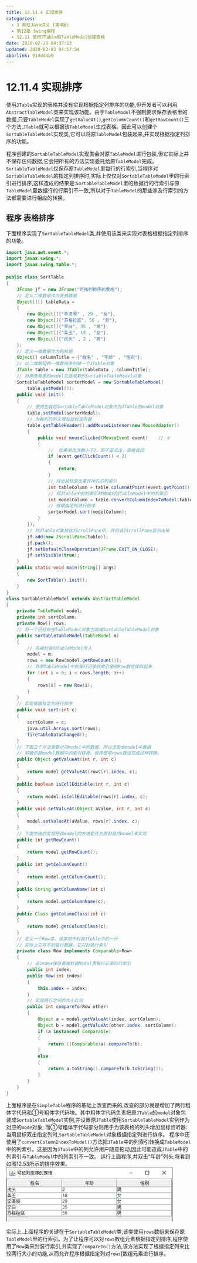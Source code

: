 ```yaml
---
title: 12.11.4 实现排序
categories: 
  - 1 疯狂Java讲义 (第4版)
  - 第12章 Swing编程
  - 12.11 使用JTable和TableModel创建表格
date: 2020-02-26 04:37:13
updated: 2020-03-03 04:57:54
abbrlink: 914dd4b9
---
```

# 12.11.4 实现排序
使用`JTable`实现的表格并没有实现根据指定列排序的功能,但开发者可以利用`AbstractTableModel`类来实现该功能。由于`TableModel`不强制要求保存表格里的数据,只要`TableModel`实现了`getValueAt()`,`getColumnCount()`和`getRowCount()`三个方法,`JTable`就可以根据该`TableModel`生成表格。因此可以创建个`SortableTableModel`实现类,它可以将原`TableModel`包装起来,并实现根据指定列排序的功能。

程序创建的`SortableTableModel`实现类会对原`TableModel`进行包装,但它实际上并不保存仼何数据,它会把所有的方法实现委托给原`TableModel`完成。`SortableTableModel`仅保存原`TableModel`里每行的行索引,当程序对`SortableTableModel`的指定列排序时,实际上仅仅对`SortableTableModel`里的行索引进行排序,这样造成的结果是:`SortableTableModel`里的数据行的行索引与原`TableModel`里数据行的行索引不一致,所以对于`TableModel`的那些涉及行索引的方法都需要进行相应的转换。
## 程序 表格排序
下面程序实现了`SortableTableModel`类,并使用该类来实现对表格根据指定列排序的功能。
```java
import java.awt.event.*;
import javax.swing.*;
import javax.swing.table.*;

public class SortTable
{
    JFrame jf = new JFrame("可按列排序的表格");
    // 定义二维数组作为表格数据
    Object[][] tableData =
    {
        new Object[]{"李清照" , 29 , "女"},
        new Object[]{"苏格拉底", 56 , "男"},
        new Object[]{"李白", 35 , "男"},
        new Object[]{"弄玉", 18 , "女"},
        new Object[]{"虎头" , 2 , "男"}
    };
    // 定义一维数据作为列标题
    Object[] columnTitle = {"姓名" , "年龄" , "性别"};
    // 以二维数组和一维数组来创建一个JTable对象
    JTable table = new JTable(tableData , columnTitle);
    // 将原表格里的model包装成新的SortableTableModel对象
    SortableTableModel sorterModel = new SortableTableModel(
        table.getModel());
    public void init()
    {
        // 使用包装后SortableTableModel对象作为JTable的model对象
        table.setModel(sorterModel);
        // 为每列的列头增加鼠标监听器
        table.getTableHeader().addMouseListener(new MouseAdapter()
        {
            public void mouseClicked(MouseEvent event)    // ①
            {
                //  如果单击次数小于2，即不是双击，直接返回
                if (event.getClickCount() < 2)
                {
                    return;
                }
                // 找出鼠标双击事件所在的列索引
                int tableColumn = table.columnAtPoint(event.getPoint());
                // 将JTable中的列索引转换成对应TableModel中的列索引
                int modelColumn = table.convertColumnIndexToModel(tableColumn);
                // 根据指定列进行排序
                sorterModel.sort(modelColumn);
            }
        });
        // 将JTable对象放在JScrollPane中，并将该JScrollPane显示出来
        jf.add(new JScrollPane(table));
        jf.pack();
        jf.setDefaultCloseOperation(JFrame.EXIT_ON_CLOSE);
        jf.setVisible(true);
    }
    public static void main(String[] args)
    {
        new SortTable().init();
    }
}
class SortableTableModel extends AbstractTableModel
{
    private TableModel model;
    private int sortColumn;
    private Row[] rows;
    // 将一个已经存在TableModel对象包装成SortableTableModel对象
    public SortableTableModel(TableModel m)
    {
        // 将被封装的TableModel传入
        model = m;
        rows = new Row[model.getRowCount()];
        // 将原TableModel中的每行记录的索引使用Row数组保存起来
        for (int i = 0; i < rows.length; i++)
        {
            rows[i] = new Row(i);
        }
    }
    // 实现根据指定列进行排序
    public void sort(int c)
    {
        sortColumn = c;
        java.util.Arrays.sort(rows);
        fireTableDataChanged();
    }
    // 下面三个方法需要访问model中的数据，所以涉及本model中数据
    // 和被包装model数据中的索引转换，程序使用rows数组完成这种转换。
    public Object getValueAt(int r, int c)
    {
        return model.getValueAt(rows[r].index, c);
    }
    public boolean isCellEditable(int r, int c)
    {
        return model.isCellEditable(rows[r].index, c);
    }
    public void setValueAt(Object aValue, int r, int c)
    {
        model.setValueAt(aValue, rows[r].index, c);
    }
    // 下面方法的实现把该model的方法委托为原封装的model来实现
    public int getRowCount()
    {
        return model.getRowCount();
    }
    public int getColumnCount()
    {
        return model.getColumnCount();
    }
    public String getColumnName(int c)
    {
        return model.getColumnName(c);
    }
    public Class getColumnClass(int c)
    {
        return model.getColumnClass(c);
    }
    // 定义一个Row类，该类用于封装JTable中的一行
    // 实际上它并不封装行数据，它只封装行索引
    private class Row implements Comparable<Row>
    {
        // 该index保存着被封装Model里每行记录的行索引
        public int index;
        public Row(int index)
        {
            this.index = index;
        }
        // 实现两行之间的大小比较
        public int compareTo(Row other)
        {
            Object a = model.getValueAt(index, sortColumn);
            Object b = model.getValueAt(other.index, sortColumn);
            if (a instanceof Comparable)
            {
                return ((Comparable)a).compareTo(b);
            }
            else
            {
                return a.toString().compareTo(b.toString());
            }
        }
    }
}
```
上面程序是在`SimpleTable`程序的基础上改变而来的,改变的部分就是增加了两行粗体字代码和①号粗体字代码块。其中粗体字代码负责把原`JTable`的`model`对象包装成`SortableTableModel`实例,并设置原`JTable`使用`SortableTableModel`实例作为对应的`mode`对象;
而①号粗体宇代码部分则用于为该表格的列头增加鼠标监听器:当用鼠标双击指定列时,`SortableTableModel`对象根据指定列进行排序。
程序中还使用了`convertColumnIndexToModel()`方法把`JTable`中的列索引转换成`TableModel`中的列索引。这是因为`JTable`中的列允许用户随意拖动,因此可能造成`JTable`中的列索引与`TableModel`中的列索引不一致。
运行上面程序,并双击“年龄”列头,将看到如图12.53所示的排序效果。
![](https://raw.githubusercontent.com/lanlan2017/images/master/CrazyJavaHandout4/Chapter12/12.11.4/1.png)
<!-- CrazyJavaHandout4/Chapter12/12.11.4/1 -->
实际上,上面程序的关键在于`SortableTableModel`类,该类使用`rows`数组来保存原`TableModel`里的行索引。为了让程序可以对`rows`数组元素根据指定列排序,程序使用了`Row`类来封装行索引,并实现了`compareTo()`方法,该方法实现了根据指定列来比较两行大小的功能,从而允许程序根据指定列对`rows`[数组元素进行排序。
